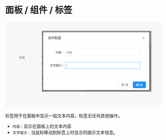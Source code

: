 # 面板 / 组件 / 标签

![Bittly 面板组件 标签预览与配置](res/2022071013291201.png)

标签用于在面板中显示一段文本内容，标签无任何其他操作。

- `内容` : 显示在面板上的文本内容
- `文字提示` : 当鼠标移动到标签上时显示的提示文本信息。

